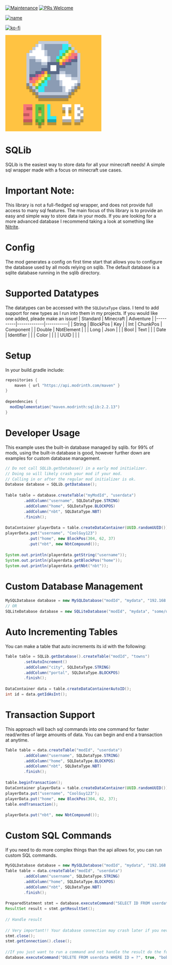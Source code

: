 [![Maintenance](https://img.shields.io/badge/Maintained%3F-yes-green.svg)](https://GitHub.com/Naereen/StrapDown.js/graphs/commit-activity)
[![PRs Welcome](https://img.shields.io/badge/PRs-welcome-brightgreen.svg?style=flat-square)](http://makeapullrequest.com)

[![name](https://github.com/modrinth/art/blob/main/Branding/Badge/badge-dark__184x72.png?raw=true)](https://modrinth.com/mod/sqlib)

[![ko-fi](https://ko-fi.com/img/githubbutton_sm.svg)](https://ko-fi.com/G2G4DZF4D)

<img src="https://raw.githubusercontent.com/MrNavaStar/SQLib/master/src/main/resources/assets/sqlib/icon.png" width="300" height="300">

# SQLib
SQLib is the easiest way to store data for all your minecraft needs! A simple sql wrapper made with a focus on minecraft use cases.

# Important Note:
This library is not a full-fledged sql wrapper, and does not provide full access to many sql features. 
The main focus of this library is to provide an easy and simple way to store data in your mods.
If you are looking for a more advanced database I recommend taking a look at something like [Nitrite](https://github.com/nitrite/nitrite-java).

# Config
The mod generates a config on first time start that allows you to configure the database used by all mods relying on sqlib. 
The default database is a sqlite database running in the sqlib directory.

# Supported Datatypes
The datatypes can be accessed with the `SQLDataType` class. I tend to add support for new types as I run into them in my projects. If you would like one added, pleade make an issue!
| Standard | Minecraft   | Adventure |
|----------|-------------|-----------|
| String   | BlockPos    | Key       |
| Int      | ChunkPos    | Component |
| Double   | NbtElement  |           |
| Long     | Json        |           |
| Bool     | Text        |           |
| Date     | Identifier  |           |
| Color    |             |           |
| UUID     |             |           |

# Setup
In your build.gradle include:
``` gradle
repositories {
    maven { url "https://api.modrinth.com/maven" }
}

dependencies {
  modImplementation("maven.modrinth:sqlib:2.2.13")
}
```

# Developer Usage
This example uses the built-in database managed by sqlib. for 99% of mods, using the built-in database is good, however 
further down are examples for custom database management.
```java
// Do not call SQLib.getDatabase() in a early mod initializer. 
// Doing so will likely crash your mod if your mod.
// Calling in or after the regular mod initializer is ok.
Database database = SQLib.getDatabase();

Table table = database.createTable("myModId", "userdata")
        .addColumn("username", SQLDataType.STRING)
        .addColumn("home", SQLDataType.BLOCKPOS)
        .addColumn("nbt", SQLDataType.NBT)
        .finish();
        
DataContainer playerData = table.createDataContainer(UUID.randomUUID());
playerData.put("username", "CoolGuy123")
          .put("home", new BlockPos(304, 62, 37)
          .put("nbt", new NbtCompound());

System.out.println(playerdata.getString("username"));
System.out.println(playerdata.getBlockPos("home"));
System.out.println(playerdata.getNbt("nbt"));
```

# Custom Database Management
```java
MySQLDatabase database = new MySQLDatabase("modId", "mydata", "192.168.1.69", "3306", "cooluser", "radman");
// OR
SQLiteDatabase database = new SQLiteDatabase("modId", "mydata", "some/dir");
```

# Auto Incrementing Tables
You can make a table that auto increments its id with the following:
```java
Table table = SQLib.getDatabase().createTable("modId", "towns")
        .setAutoIncrement()
        .addColumn("city", SQLDataType.STRING)
        .addColumn("portal", SQLDataType.BLOCKPOS)
        .finish();

DataContainer data = table.createDataContainerAutoID();
int id = data.getIdAsInt();
```

# Transaction Support
This approach will bach sql commands into one command for faster read/writes of large amounts of data. You can begin and end a transaction at anytime.
```java
Table table = data.createTable("modId", "userdata")
        .addColumn("username", SQLDataType.STRING)
        .addColumn("home", SQLDataType.BLOCKPOS)
        .addColumn("nbt", SQLDataType.NBT)
        .finish();

table.beginTransaction();
DataContainer playerData = table.createDataContainer(UUID.randomUUID());
playerData.put("username", "CoolGuy123");
playerData.put("home", new BlockPos(304, 62, 37);
table.endTransaction();

playerData.put("nbt", new NbtCompound());
```

# Custom SQL Commands
If you need to do more complex things than the api allows for, you can run custom SQL commands.
```java
MySQLDatabase database = new MySQLDatabase("modId", "mydata", "192.168.1.69", "3306", "cooluser", "radman");
Table table = data.createTable("modId", "userdata")
        .addColumn("username", SQLDataType.STRING)
        .addColumn("home", SQLDataType.BLOCKPOS)
        .addColumn("nbt", SQLDataType.NBT)
        .finish();

PreparedStatment stmt = database.executeCommand("SELECT ID FROM userdata WHERE username = ?", false, "bobross");
ResultSet result = stmt.getResultSet();

// Handle result
        
// Very important!! Your database connection may crash later if you never close it & give it back to the connection pool!
stmt.close();
stmt.getConnection().close();

//If you just want to run a command and not handle the result do the following. It will autoclose for you.
database.executeCommand("DELETE FROM userdata WHERE ID = ?", true, "bobross");
```
